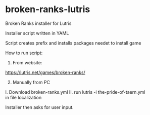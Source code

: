 # broken-ranks-lutris
Broken Ranks installer for Lutris

Installer script written in YAML

Script creates prefix and installs packages needet to install game

How to run script:

1) From website:

https://lutris.net/games/broken-ranks/

2) Manually from PC

  I. Download broken-ranks.yml
  II. run 
      lutris -i the-pride-of-taern.yml  
      in file localization


Installer then asks for user input.
